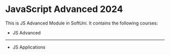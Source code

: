 # JavaScript Advanced 2024

This is JS Advanced Module in SoftUni. It contains the following courses:
- JS Advanced
--------------
- JS Applications
  
